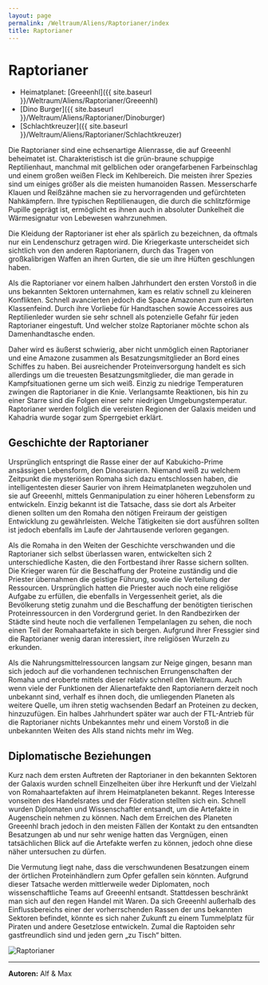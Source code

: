 ```yaml
---
layout: page
permalink: /Weltraum/Aliens/Raptorianer/index
title: Raptorianer
---
```



# Raptorianer


- Heimatplanet: [Greeenhl]({{ site.baseurl }}/Weltraum/Aliens/Raptorianer/Greeenhl)
- [Dino Burger]({{ site.baseurl }}/Weltraum/Aliens/Raptorianer/Dinoburger)
- [Schlachtkreuzer]({{ site.baseurl }}/Weltraum/Aliens/Raptorianer/Schlachtkreuzer)

Die Raptorianer sind eine echsenartige Alienrasse, die auf Greeenhl beheimatet ist. Charakteristisch ist die grün-braune schuppige Reptilienhaut, manchmal mit gelblichen oder orangefarbenen Farbeinschlag und einem großen weißen Fleck im Kehlbereich. Die meisten ihrer Spezies sind um einiges größer als die meisten humanoiden Rassen. Messerscharfe Klauen und Reißzähne machen sie zu hervorragenden und gefürchteten Nahkämpfern. Ihre typischen Reptilienaugen, die durch die schlitzförmige Pupille geprägt ist, ermöglicht es ihnen auch in absoluter Dunkelheit die Wärmesignatur von Lebewesen wahrzunehmen.

Die Kleidung der Raptorianer ist eher als spärlich zu bezeichnen, da oftmals nur ein Lendenschurz getragen wird. Die Kriegerkaste unterscheidet sich sichtlich von den anderen Raptorianern, durch das Tragen von großkalibrigen Waffen an ihren Gurten, die sie um ihre Hüften geschlungen haben.

Als die Raptorianer vor einem halben Jahrhundert den ersten Vorstoß in die uns bekannten Sektoren unternahmen, kam es relativ schnell zu kleineren Konflikten. Schnell avancierten jedoch die Space Amazonen zum erklärten Klassenfeind. Durch ihre Vorliebe für Handtaschen sowie Accessoires aus Reptilienleder wurden sie sehr schnell als potenzielle Gefahr für jeden Raptorianer eingestuft. Und welcher stolze Raptorianer möchte schon als Damenhandtasche enden.

Daher wird es äußerst schwierig, aber nicht unmöglich einen Raptorianer und eine Amazone zusammen als Besatzungsmitglieder an Bord eines Schiffes zu haben. Bei ausreichender Proteinversorgung handelt es sich allerdings um die treuesten Besatzungsmitglieder, die man gerade in Kampfsituationen gerne um sich weiß. Einzig zu niedrige Temperaturen zwingen die Raptorianer in die Knie. Verlangsamte Reaktionen, bis hin zu einer Starre sind die Folgen einer sehr niedrigen Umgebungstemperatur. Raptorianer werden folglich die vereisten Regionen der Galaxis meiden und Kahadria wurde sogar zum Sperrgebiet erklärt.

## Geschichte der Raptorianer

Ursprünglich entspringt die Rasse einer der auf Kabukicho-Prime ansässigen Lebensform, den Dinosauriern. Niemand weiß zu welchem Zeitpunkt die mysteriösen Romaha sich dazu entschlossen haben, die intelligentesten dieser Saurier von ihrem Heimatplaneten wegzuholen und sie auf Greeenhl, mittels Genmanipulation zu einer höheren Lebensform zu entwickeln. Einzig bekannt ist die Tatsache, dass sie dort als Arbeiter dienen sollten um den Romaha den nötigen Freiraum der geistigen Entwicklung zu gewährleisten. Welche Tätigkeiten sie dort ausführen sollten ist jedoch ebenfalls im Laufe der Jahrtausende verloren gegangen.

Als die Romaha in den Weiten der Geschichte verschwanden und die Raptorianer sich selbst überlassen waren, entwickelten sich 2 unterschiedliche Kasten, die den Fortbestand ihrer Rasse sichern sollten. Die Krieger waren für die Beschaffung der Proteine zuständig und die Priester übernahmen die geistige Führung, sowie die Verteilung der Ressourcen. Ursprünglich hatten die Priester auch noch eine religiöse Aufgabe zu erfüllen, die ebenfalls in Vergessenheit geriet, als die Bevölkerung stetig zunahm und die Beschaffung der benötigten tierischen Proteinressourcen in den Vordergrund geriet. In den Randbezirken der Städte sind heute noch die verfallenen Tempelanlagen zu sehen, die noch einen Teil der Romahaartefakte in sich bergen. Aufgrund ihrer Fressgier sind die Raptorianer wenig daran interessiert, ihre religiösen Wurzeln zu erkunden.

Als die Nahrungsmittelressourcen langsam zur Neige gingen, besann man sich jedoch auf die vorhandenen technischen Errungenschaften der Romaha und eroberte mittels dieser relativ schnell den Weltraum. Auch wenn viele der Funktionen der Alienartefakte den Raptorianern derzeit noch unbekannt sind, verhalf es ihnen doch, die umliegenden Planeten als weitere Quelle, um ihren stetig wachsenden Bedarf an Proteinen zu decken, hinzuzufügen. Ein halbes Jahrhundert später war auch der FTL-Antrieb für die Raptorianer nichts Unbekanntes mehr und einem Vorstoß in die unbekannten Weiten des Alls stand nichts mehr im Weg.

## Diplomatische Beziehungen

Kurz nach dem ersten Auftreten der Raptorianer in den bekannten Sektoren der Galaxis wurden schnell Einzelheiten über ihre Herkunft und der Vielzahl von Romahaartefakten auf ihrem Heimatplaneten bekannt. Reges Interesse vonseiten des Handelsrates und der Föderation stellten sich ein. Schnell wurden Diplomaten und Wissenschaftler entsandt, um die Artefakte in Augenschein nehmen zu können. Nach dem Erreichen des Planeten Greeenhl brach jedoch in den meisten Fällen der Kontakt zu den entsandten Besatzungen ab und nur sehr wenige hatten das Vergnügen, einen tatsächlichen Blick auf die Artefakte werfen zu können, jedoch ohne diese näher untersuchen zu dürfen.

Die Vermutung liegt nahe, dass die verschwundenen Besatzungen einem der örtlichen Proteinhändlern zum Opfer gefallen sein könnten. Aufgrund dieser Tatsache werden mittlerweile weder Diplomaten, noch wissenschaftliche Teams auf Greeenhl entsandt. Stattdessen beschränkt man sich auf den regen Handel mit Waren. Da sich Greeenhl außerhalb des Einflussbereichs einer der vorherrschenden Rassen der uns bekannten Sektoren befindet, könnte es sich naher Zukunft zu einem Tummelplatz für Piraten und andere Gesetzlose entwickeln. Zumal die Raptoiden sehr gastfreundlich sind und jeden gern &bdquo;zu Tisch&ldquo; bitten.


<aside><img alt="Raptorianer" src="{{ site.baseurl }}/assets/pics/spacepirates/gallery/sp/nrm/raptorianer.png" /></aside>

***

**Autoren:** Alf &amp; Max



